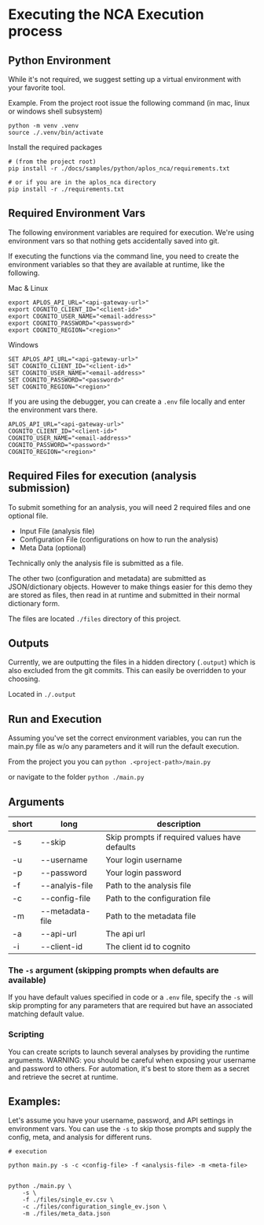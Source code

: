 # Executing the NCA Execution process

## Python Environment
While it's not required, we suggest setting up a virtual environment with your favorite tool.

Example.  From the project root issue the following command (in mac, linux or windows shell subsystem)
```shell
python -m venv .venv
source ./.venv/bin/activate
```

Install the required packages 
```shell
# (from the project root)
pip install -r ./docs/samples/python/aplos_nca/requirements.txt

# or if you are in the aplos_nca directory
pip install -r ./requirements.txt
```


## Required Environment Vars

The following environment variables are required for execution.  We're using environment vars so that nothing gets accidentally saved into git.

If executing the functions via the command line, you need to create the environment variables so that they are available at runtime, like the following.

Mac & Linux
```shell
export APLOS_API_URL="<api-gateway-url>"
export COGNITO_CLIENT_ID="<client-id>"
export COGNITO_USER_NAME="<email-address>"
export COGNITO_PASSWORD="<password>"
export COGNITO_REGION="<region>"
```
Windows
```shell
SET APLOS_API_URL="<api-gateway-url>"
SET COGNITO_CLIENT_ID="<client-id>"
SET COGNITO_USER_NAME="<email-address>"
SET COGNITO_PASSWORD="<password>"
SET COGNITO_REGION="<region>"
```
If you are using the debugger, you can create a `.env` file locally and enter the environment vars there.

```shell
APLOS_API_URL="<api-gateway-url>"
COGNITO_CLIENT_ID="<client-id>"
COGNITO_USER_NAME="<email-address>"
COGNITO_PASSWORD="<password>"
COGNITO_REGION="<region>"
```



## Required Files for execution (analysis submission)
To submit something for an analysis, you will need 2 required files and one optional file.  
- Input File (analysis file)
- Configuration File (configurations on how to run the analysis)
- Meta Data (optional)

Technically only the analysis file is submitted as a file.  

The other two (configuration and metadata) are submitted as JSON/dictionary objects.  However to make things easier for this demo they are stored as files, then read in at runtime and submitted in their normal dictionary form.

The files are located `./files` directory of this project.


## Outputs
Currently, we are outputting the files in a hidden directory (`.output`) which is also excluded from the git commits.  This can easily be overridden to your choosing.

Located in `./.output`


## Run and Execution
Assuming you've set the correct environment variables, you can run the main.py file as w/o any parameters and it will run the default execution.

From the project you you can 
`python .<project-path>/main.py`

or navigate to the folder
`python ./main.py`

## Arguments

|short|long|description|
|---|---|---|
|-s|--skip|Skip prompts if required values have defaults|
|-u|--username|Your login username|
|-p|--password|Your login password|
|-f|--analyis-file|Path to the analysis file|
|-c|--config-file|Path to the configuration file|
|-m|--metadata-file|Path to the metadata file|
|-a|--api-url|The api url|
|-i|--client-id|The client id to cognito|

### The `-s` argument (skipping prompts when defaults are available)
If you have default values specified in code or a `.env` file, specify the `-s` will skip prompting for any parameters that are required but have an associated matching default value.


### Scripting
You can create scripts to launch several analyses by providing the runtime arguments. WARNING: you should be careful when exposing your username and password to others.
For automation, it's best to store them as a secret and retrieve the secret at runtime.


## Examples:
Let's assume you have your username, password, and API settings in environment vars.  You can use the `-s` to skip those prompts and supply the config, meta, and analysis for different runs.

```shell
# execution

python main.py -s -c <config-file> -f <analysis-file> -m <meta-file>

```

```shell

python ./main.py \
    -s \
    -f ./files/single_ev.csv \
    -c ./files/configuration_single_ev.json \
    -m ./files/meta_data.json

```